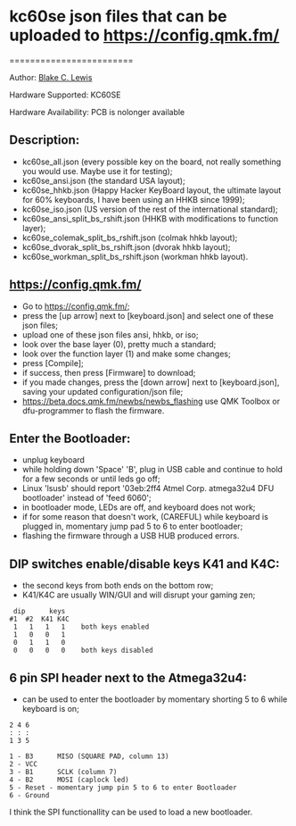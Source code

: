 # kc60se json files that can be uploaded to https://config.qmk.fm/
========================

Author: [Blake C. Lewis](https://github.com/BlakeCLewis)

Hardware Supported: KC60SE

Hardware Availability: PCB is nolonger available

## Description:
  * kc60se_all.json (every possible key on the board, not really something you would use. Maybe use it for testing);
  * kc60se_ansi.json (the standard USA layout);
  * kc60se_hhkb.json (Happy Hacker KeyBoard layout, the ultimate layout for 60% keyboards, I have been using an HHKB since 1999);
  * kc60se_iso.json (US version of the rest of the international standard);
  * kc60se_ansi_split_bs_rshift.json (HHKB with modifications to function layer);
  * kc60se_colemak_split_bs_rshift.json (colmak hhkb layout);
  * kc60se_dvorak_split_bs_rshift.json (dvorak hhkb layout);
  * kc60se_workman_split_bs_rshift.json (workman hhkb layout).

## https://config.qmk.fm/
  * Go to https://config.qmk.fm/;
  * press the [up arrow] next to [keyboard.json] and select one of these json files;
  * upload one of these json files ansi, hhkb, or iso;
  * look over the base layer (0),  pretty much a standard;
  * look over the function layer (1) and make some changes;
  * press [Compile];
  * if success, then press [Firmware] to download;
  * if you made changes, press the [down arrow] next to [keyboard.json], saving your updated configuration/json file;
  * https://beta.docs.qmk.fm/newbs/newbs_flashing use QMK Toolbox or dfu-programmer to flash the firmware.

## Enter the Bootloader:
  * unplug keyboard
  * while holding down 'Space' 'B', plug in USB cable and continue to hold for a few seconds or until leds go off;
  * Linux 'lsusb' should report '03eb:2ff4 Atmel Corp. atmega32u4 DFU bootloader' instead of 'feed 6060';
  * in bootloader mode, LEDs are off, and keyboard does not work;
  * if for some reason that doesn't work, (CAREFUL) while keyboard is plugged in, momentary jump pad 5 to 6 to enter bootloader;
  * flashing the firmware through a USB HUB produced errors. 

## DIP switches enable/disable keys K41 and K4C:
  * the second keys from both ends on the bottom row;
  * K41/K4C are usually WIN/GUI and will disrupt your gaming zen;

 ```
  dip      keys
 #1  #2  K41 K4C
  1   1   1   1    both keys enabled
  1   0   0   1
  0   1   1   0
  0   0   0   0    both keys disabled
  ```

## 6 pin SPI header next to the Atmega32u4:
  * can be used to enter the bootloader by momentary shorting 5 to 6 while keyboard is on;

  ```
  2 4 6
  : : :
  1 3 5
  ```
  ```
  1 - B3      MISO (SQUARE PAD, column 13)
  2 - VCC
  3 - B1      SCLK (column 7)
  4 - B2      MOSI (caplock led)
  5 - Reset - momentary jump pin 5 to 6 to enter Bootloader
  6 - Ground
  ```
I think the SPI functionallity can be used to load a new bootloader.
